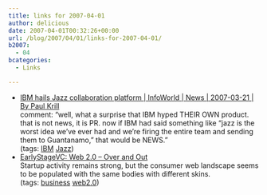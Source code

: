 ```yaml
---
title: links for 2007-04-01
author: delicious
date: 2007-04-01T00:32:26+00:00
url: /blog/2007/04/01/links-for-2007-04-01/
b2007:
  - 04
bcategories:
  - Links

---
```

  * <div>
      <a href="http://www.infoworld.com/article/07/03/21/HNsymposiumjava_1.html">IBM hails Jazz collaboration platform | InfoWorld | News | 2007-03-21 | By Paul Krill</a>
    </div>
    
    <div>
      comment: &#8220;well, what a surprise that IBM hyped THEIR OWN product. that is not news, it is PR. now if IBM had said something like &#8220;jazz is the worst idea we&#8217;ve ever had and we&#8217;re firing the entire team and sending them to Guantanamo,&#8221; that would be NEWS.&#8221;
    </div>
    
    <div>
      (tags: <a href="http://del.icio.us/frodenas/IBM">IBM</a> <a href="http://del.icio.us/frodenas/Jazz">Jazz</a>)
    </div>

  * <div>
      <a href="http://earlystagevc.typepad.com/earlystagevc/2007/03/web_20.html">EarlyStageVC: Web 2.0 &#8211; Over and Out</a>
    </div>
    
    <div>
      Startup activity remains strong, but the consumer web landscape seems to be populated with the same bodies with different skins.
    </div>
    
    <div>
      (tags: <a href="http://del.icio.us/frodenas/business">business</a> <a href="http://del.icio.us/frodenas/web2.0">web2.0</a>)
    </div>